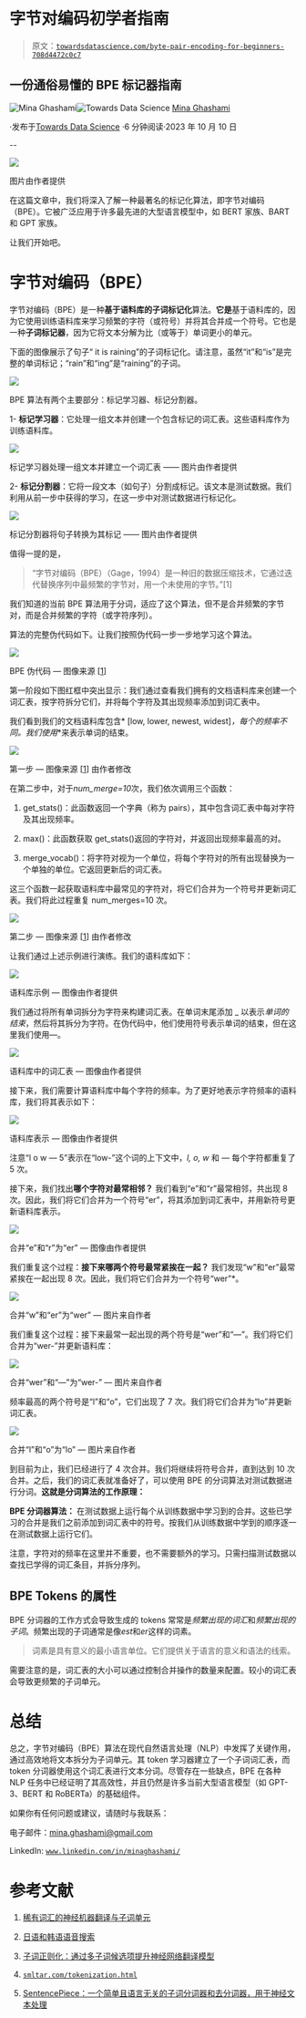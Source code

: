 # 字节对编码初学者指南

> 原文：[`towardsdatascience.com/byte-pair-encoding-for-beginners-708d4472c0c7`](https://towardsdatascience.com/byte-pair-encoding-for-beginners-708d4472c0c7)

## 一份通俗易懂的 BPE 标记器指南

[](https://medium.com/@mina.ghashami?source=post_page-----708d4472c0c7--------------------------------)![Mina Ghashami](https://medium.com/@mina.ghashami?source=post_page-----708d4472c0c7--------------------------------)[](https://towardsdatascience.com/?source=post_page-----708d4472c0c7--------------------------------)![Towards Data Science](https://towardsdatascience.com/?source=post_page-----708d4472c0c7--------------------------------) [Mina Ghashami](https://medium.com/@mina.ghashami?source=post_page-----708d4472c0c7--------------------------------)

·发布于[Towards Data Science](https://towardsdatascience.com/?source=post_page-----708d4472c0c7--------------------------------) ·6 分钟阅读·2023 年 10 月 10 日

--

![](img/82f1a7e623d9991a0f1419ff63b1a6c4.png)

图片由作者提供

在这篇文章中，我们将深入了解一种最著名的标记化算法，即字节对编码（BPE）。它被广泛应用于许多最先进的大型语言模型中，如 BERT 家族、BART 和 GPT 家族。

让我们开始吧。

# 字节对编码（BPE）

字节对编码（BPE）是一种**基于语料库的子词标记化**算法。**它是**基于语料库的，因为它使用训练语料库来学习频繁的字符（或符号）并将其合并成一个符号。它也是一种**子词标记器**，因为它将文本分解为比（或等于）单词更小的单元。

下面的图像展示了句子“ it is raining”的子词标记化。请注意，虽然“it”和“is”是完整的单词标记；“rain”和“ing”是“raining”的子词。

![](img/b0b1349cb9ad950a80f5154d761c786f.png)

BPE 算法有两个主要部分：标记学习器、标记分割器。

1- **标记学习器**：它处理一组文本并创建一个包含标记的词汇表。这些语料库作为训练语料库。

![](img/3723bdade2749ac3cd543e34ba112533.png)

标记学习器处理一组文本并建立一个词汇表 —— 图片由作者提供

2- **标记分割器**：它将一段文本（如句子）分割成标记。该文本是测试数据。我们利用从前一步中获得的学习，在这一步中对测试数据进行标记化。

![](img/489e8da9aee801fd298bbb188293b477.png)

标记分割器将句子转换为其标记 —— 图片由作者提供

值得一提的是，

> “字节对编码（BPE）（Gage，1994）是一种旧的数据压缩技术，它通过迭代替换序列中最频繁的字节对，用一个未使用的字节。”[1]

我们知道的当前 BPE 算法用于分词，适应了这个算法，但不是合并频繁的字节对，而是合并频繁的字符（或字符序列）。

算法的完整伪代码如下。让我们按照伪代码一步一步地学习这个算法。

![](img/0d2f448bd73522609ebb8c179a685cd4.png)

BPE 伪代码 — 图像来源 [[1](https://arxiv.org/pdf/1508.07909.pdf)]

第一阶段如下图红框中突出显示：我们通过查看我们拥有的文档语料库来创建一个词汇表，按字符拆分它们，并将每个字符及其出现频率添加到词汇表中。

我们看到我们的文档语料库包含* [low, lower, newest, widest]*，每个的频率不同。我们使用*</w>*来表示单词的结束。

![](img/97914fa271d0cb192451e703f4fe7308.png)

第一步 — 图像来源 [[1](https://arxiv.org/pdf/1508.07909.pdf)] 由作者修改

在第二步中，对于*num_merge=10*次，我们依次调用三个函数：

1.  get_stats()：此函数返回一个字典（称为 pairs），其中包含词汇表中每对字符及其出现频率。

1.  max()：此函数获取 get_stats()返回的字符对，并返回出现频率最高的对。

1.  merge_vocab()：将字符对视为一个单位，将每个字符对的所有出现替换为一个单独的单位。它返回更新后的词汇表。

这三个函数一起获取语料库中最常见的字符对，将它们合并为一个符号并更新词汇表。我们将此过程重复 num_merges=10 次。

![](img/1387a6909484a49f7719af64a11af8ef.png)

第二步 — 图像来源 [[1](https://arxiv.org/pdf/1508.07909.pdf)] 由作者修改

让我们通过上述示例进行演练。我们的语料库如下：

![](img/a4760f88d9013a3118c11e3909f64aa6.png)

语料库示例 — 图像由作者提供

我们通过将所有单词拆分为字符来构建词汇表。在单词末尾添加 _ 以表示*单词的结束*，然后将其拆分为字符。在伪代码中，他们使用</w>符号表示单词的结束，但在这里我们使用—。

![](img/06e11fa6bf80d9166ef81360391d7dd7.png)

语料库中的词汇表 — 图像由作者提供

接下来，我们需要计算语料库中每个字符的频率。为了更好地表示字符频率的语料库，我们将其表示如下：

![](img/6460a209518826129d21ec98c18bfe1e.png)

语料库表示 — 图像由作者提供

注意“l o w — 5”表示在“low-”这个词的上下文中，*l, o, w* 和 *—* 每个字符都重复了 5 次。

接下来，我们找出**哪个字符对最常相邻？** 我们看到“e”和“r”最常相邻，共出现 8 次。因此，我们将它们合并为一个符号“er”，将其添加到词汇表中，并用新符号更新语料库表示。

![](img/6df93d118636e4a285ca3fee763b103f.png)

合并“e”和“r”为“er” — 图像由作者提供

我们重复这个过程：**接下来哪两个符号最常紧挨在一起？** 我们发现“w”和“er”最常紧挨在一起出现 8 次。因此，我们将它们合并为一个符号“wer”*。

![](img/d38a5e955d772dd6f82edfc10a19113f.png)

合并“w”和“er”为“wer” — 图片来自作者

我们重复这个过程：接下来最常一起出现的两个符号是“wer”和“—”。我们将它们合并为“wer-”并更新语料库：

![](img/013a6c126c6d0abb66490a2cbcf82863.png)

合并“wer”和“—”为“wer-” — 图片来自作者

频率最高的两个符号是“l”和“o”，它们出现了 7 次。我们将它们合并为“lo”并更新词汇表。

![](img/54be5dce5941273762b583706ea8c9c4.png)

合并“l”和“o”为“lo” — 图片来自作者

到目前为止，我们已经进行了 4 次合并。我们将继续将符号合并，直到达到 10 次合并。之后，我们的词汇表就准备好了，可以使用 BPE 的分词算法对测试数据进行分词。**这就是分词算法的工作原理：**

**BPE 分词器算法：** 在测试数据上运行每个从训练数据中学习到的合并。这些已学习的合并是我们之前添加到词汇表中的符号。按我们从训练数据中学到的顺序逐一在测试数据上运行它们。

注意，字符对的频率在这里并不重要，也不需要额外的学习。只需扫描测试数据以查找已学得的词汇条目，并拆分序列。

## BPE Tokens 的属性

BPE 分词器的工作方式会导致生成的 tokens 常常是*频繁出现的词汇*和*频繁出现的子词*。频繁出现的子词通常是像*est*和*er*这样的词素。

> 词素是具有意义的最小语言单位。它们提供关于语言的意义和语法的线索。

需要注意的是，词汇表的大小可以通过控制合并操作的数量来配置。较小的词汇表会导致更频繁的子词单元。

# 总结

总之，字节对编码（BPE）算法在现代自然语言处理（NLP）中发挥了关键作用，通过高效地将文本拆分为子词单元。其 token 学习器建立了一个子词词汇表，而 token 分词器使用这个词汇表进行文本分词。尽管存在一些缺点，BPE 在各种 NLP 任务中已经证明了其高效性，并且仍然是许多当前大型语言模型（如 GPT-3、BERT 和 RoBERTa）的基础组件。

如果你有任何问题或建议，请随时与我联系：

电子邮件：mina.ghashami@gmail.com

LinkedIn: [`www.linkedin.com/in/minaghashami/`](https://www.linkedin.com/in/minaghashami/)

# 参考文献

1.  [稀有词汇的神经机器翻译与子词单元](https://arxiv.org/pdf/1508.07909.pdf)

1.  [日语和韩语语音搜索](https://static.googleusercontent.com/media/research.google.com/en//pubs/archive/37842.pdf)

1.  [子词正则化：通过多子词候选项提升神经网络翻译模型](https://arxiv.org/pdf/1804.10959.pdf)

1.  [`smltar.com/tokenization.html`](https://smltar.com/tokenization.html)

1.  [SentencePiece：一个简单且语言无关的子词分词器和去分词器，用于神经文本处理](https://aclanthology.org/D18-2012.pdf)
